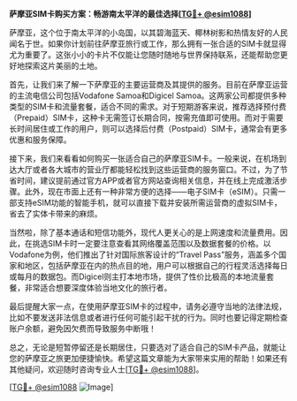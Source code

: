 **萨摩亚SIM卡购买方案：畅游南太平洋的最佳选择[[TG💪+ @esim1088](https://t.me/s/esim1088)]**

萨摩亚，这个位于南太平洋的小岛国，以其碧海蓝天、椰林树影和热情友好的人民闻名于世。如果你计划前往萨摩亚旅行或工作，那么拥有一张合适的SIM卡就显得尤为重要了。这张小小的卡片不仅能让您随时随地与世界保持联系，还能帮助您更好地探索这片美丽的土地。

首先，让我们来了解一下萨摩亚的主要运营商及其提供的服务。目前在萨摩亚运营的主流电信公司包括Vodafone Samoa和Digicel Samoa。这两家公司都提供多种类型的SIM卡和流量套餐，适合不同的需求。对于短期游客来说，推荐选择预付费（Prepaid）SIM卡，这种卡无需签订长期合同，按需充值即可使用。而对于需要长时间居住或工作的用户，则可以选择后付费（Postpaid）SIM卡，通常会有更多优惠和服务保障。

接下来，我们来看看如何购买一张适合自己的萨摩亚SIM卡。一般来说，在机场到达大厅或者各大城市的营业厅都能轻松找到这些运营商的服务窗口。不过，为了节省时间，建议提前通过官方APP或者官方网站查询相关信息，并在线上完成激活步骤。此外，现在市面上还有一种非常方便的选择——电子SIM卡（eSIM）。只需一部支持eSIM功能的智能手机，就可以直接下载并安装所需运营商的虚拟SIM卡，省去了实体卡带来的麻烦。

当然啦，除了基本通话和短信功能外，现代人更关心的是上网速度和流量费用。因此，在挑选SIM卡时一定要注意查看其网络覆盖范围以及数据套餐的价格。以Vodafone为例，他们推出了针对国际旅客设计的“Travel Pass”服务，涵盖多个国家和地区，包括萨摩亚在内的热点目的地，用户可以根据自己的行程灵活选择每日或每月的数据包。而Digicel则主打本地市场，提供了性价比极高的本地流量套餐，非常适合想要深度体验当地文化的旅行者。

最后提醒大家一点，在使用萨摩亚SIM卡的过程中，请务必遵守当地的法律法规，比如不要发送非法信息或者进行任何可能引起干扰的行为。同时也要记得定期检查账户余额，避免因欠费而导致服务中断哦！

总之，无论是短暂停留还是长期居住，只要选对了适合自己的SIM卡产品，就能让您的萨摩亚之旅更加便捷愉快。希望这篇文章能为大家带来实用的帮助！如果还有其他疑问，欢迎随时咨询专业人士[[TG💪+ @esim1088](https://t.me/s/esim1088)]。

[[TG💪+ @esim1088](https://t.me/s/esim1088) ![Image](https://i.postimg.cc/4NQfJmqS/Snipaste-2025-05-13-00-14-12.png)]